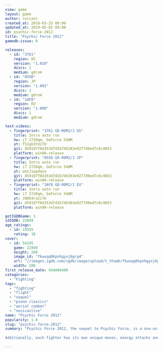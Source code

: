 ```yaml
---
view: game
layout: game
author: reicast
created_at: 2018-03-25 09:00
updated_at: 2019-05-02 09:00
id: psychic-force-2012
title: "Psychic Force 2012"
gamedb-issue: 0

releases:
  - id: "3761"
    region: US
    version: "1.010"
    discs: 1
    medium: gdrom
  - id: "855D"
    region: JP
    version: "1.002"
    discs: 1
    medium: gdrom
  - id: "1AF8"
    region: EU
    version: "1.000"
    discs: 1
    medium: gdrom

test-videos:
  - fingerprint: "3761 GD-ROM1/1 US"
    title: Intro auto run
    hw: i7 2720qm, GeForce 540M
    yt: f5Jgk3tU27U
    git: d59197f84353d7d2b746383e9277d9ed7c8c4053
    platform: win86-release
  - fingerprint: "855D GD-ROM1/1 JP"
    title: Intro auto run
    hw: i7 2720qm, GeForce 540M
    yt: om1Jiwpdqxo
    git: d59197f84353d7d2b746383e9277d9ed7c8c4053
    platform: win86-release
  - fingerprint: "1AF8 GD-ROM1/1 EU"
    title: Intro auto run
    hw: i7 2720qm, GeForce 540M
    yt: J8H54raIi7U
    git: d59197f84353d7d2b746383e9277d9ed7c8c4053
    platform: win86-release

gotIGDBGame: 1
idIGDB: 22849
age_ratings:
  - id: 19555
    rating: 10
cover:
  - id: 54195
    game: 22849
    height: 280
    image_id: "fkwxqq0kpnhgyxj6grq4"
    url: "//images.igdb.com/igdb/image/upload/t_thumb/fkwxqq0kpnhgyxj6grq4.jpg"
    width: 280
first_release_date: 944006400
categories:
  - "Fighting"
tags:
  - "fighting"
  - "flight"
  - "sequel"
  - "psone classics"
  - "aerial combat"
  - "nesicaxlive"
name: "Psychic Force 2012"
popularity: 1.0
slug: "psychic-force-2012"
summary: "Psychic Force 2012, the sequel to Psychic Force, is a one-on-one fighting game with a twist. The matches take place inside a giant floating cube. You are able to fly, using your psychic abilities, around a 3D arena with six walls. Each of the ten available characters, Might, Regina, Wendy, Emilio, Setsuna, Patty, Gudeath, Genshin, Carlo, and Gates, are controlled with three buttons: guard, weak attack and strong attack. The effect varies with the distance. Next to the regular life meter, there is also a power meter. By using special moves, the meter is drained and your moves are limited. It is possible to recharge, and the capacity of the power meter expands when you lose a lot of health. 
 
Additionally, each fighter has its own unique moves, energy attacks and a weapon, which they use, mid-flight, to pummel their opponent. There are three main game modes: training, versus and a story mode using static anime-inspired images and in-engine cut scenes to tell the story. The story centers around two groups of psychics with differing ideals about co-existence with humans. In the middle of this are several neutral psychics with ties to members in either group."

---
```

